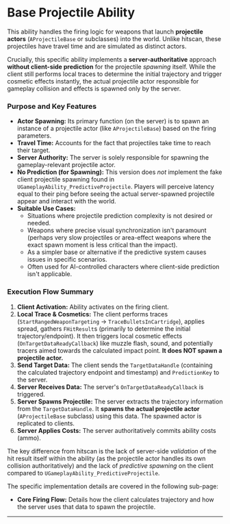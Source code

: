 # Base Projectile Ability

This ability handles the firing logic for weapons that launch **projectile actors** (`AProjectileBase` or subclasses) into the world. Unlike hitscan, these projectiles have travel time and are simulated as distinct actors.

Crucially, this specific ability implements a **server-authoritative** approach **without client-side prediction** for the projectile _spawning_ itself. While the client still performs local traces to determine the initial trajectory and trigger cosmetic effects instantly, the actual projectile actor responsible for gameplay collision and effects is spawned only by the server.

### Purpose and Key Features

* **Actor Spawning:** Its primary function (on the server) is to spawn an instance of a projectile actor (like `AProjectileBase`) based on the firing parameters.
* **Travel Time:** Accounts for the fact that projectiles take time to reach their target.
* **Server Authority:** The server is solely responsible for spawning the gameplay-relevant projectile actor.
* **No Prediction (for Spawning):** This version does _not_ implement the fake client projectile spawning found in `UGameplayAbility_PredictiveProjectile`. Players will perceive latency equal to their ping before seeing the actual server-spawned projectile appear and interact with the world.
* **Suitable Use Cases:**
  * Situations where projectile prediction complexity is not desired or needed.
  * Weapons where precise visual synchronization isn't paramount (perhaps very slow projectiles or area-effect weapons where the exact spawn moment is less critical than the impact).
  * As a simpler base or alternative if the predictive system causes issues in specific scenarios.
  * Often used for AI-controlled characters where client-side prediction isn't applicable.

### Execution Flow Summary

1. **Client Activation:** Ability activates on the firing client.
2. **Local Trace & Cosmetics:** The client performs traces (`StartRangedWeaponTargeting` -> `TraceBulletsInCartridge`), applies spread, gathers `FHitResult`s (primarily to determine the initial trajectory/endpoint). It then triggers local cosmetic effects (`OnTargetDataReadyCallback`) like muzzle flash, sound, and potentially tracers aimed towards the calculated impact point. **It does NOT spawn a projectile actor.**
3. **Send Target Data:** The client sends the `TargetDataHandle` (containing the calculated trajectory endpoint and timestamp) and `PredictionKey` to the server.
4. **Server Receives Data:** The server's `OnTargetDataReadyCallback` is triggered.
5. **Server Spawns Projectile:** The server extracts the trajectory information from the `TargetDataHandle`. It **spawns the actual projectile actor** (`AProjectileBase` subclass) using this data. The spawned actor is replicated to clients.
6. **Server Applies Costs:** The server authoritatively commits ability costs (ammo).

The key difference from hitscan is the lack of server-side _validation_ of the hit result itself within the ability (as the projectile actor handles its own collision authoritatively) and the lack of _predictive spawning_ on the client compared to `UGameplayAbility_PredictiveProjectile`.

The specific implementation details are covered in the following sub-page:

* **Core Firing Flow:** Details how the client calculates trajectory and how the server uses that data to spawn the projectile.

***
